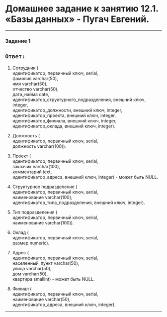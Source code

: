 # Домашнее задание к занятию 12.1. «Базы данных» - Пугач Евгений.


---

### Задание 1

## `Ответ:`

1. Сотрудник (  
   идентификатор, первичный ключ, serial,  
   фамилия varchar(50),  
   имя varchar(50),  
   отчество varchar(50),  
   дата_найма date,  
   идентификатор_структурного_подразделения, внешний ключ, integer,  
   идентификатор_должности, внешний ключ, integer,  
   идентификатор_проекта, внешний ключ, integer,  
   идентификатор_филиала, внешний ключ, integer,  
   идентификатор_оклада, внешний ключ, integer).

2. Должность (  
   идентификатор, первичный ключ, serial,  
   должность varchar(100)).

3. Проект (  
   идентификатор, первичный ключ, serial,  
   заказчик varchar(100),  
   комментарий text,  
   идентификатор_адреса, внешний ключ, integer) - может быть NULL.

4. Структурное подразделение (  
   идентификатор, первичный ключ, serial,  
   наименование varchar(100),  
   идентификатор_типа_подразделения, внешний ключ, integer).

5. Тип подразделения (  
   идентификатор, первичный ключ, serial,  
   наименование varchar(100)).

6. Оклад (  
   идентификатор, первичный ключ, serial,  
   размер numeric).

7. Адрес (  
   идентификатор, первичный ключ, serial,  
   населенный_пункт varchar(50),  
   улица varchar(50),  
   дом varchar(50),  
   квартира smallint) - может быть NULL.

8. Филиал (  
   идентификатор, первичный ключ, serial,  
   наименование varchar(50),  
   идентификатор_адреса, внешний ключ, integer).

---

